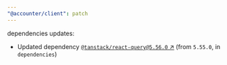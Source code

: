 ```yaml
---
"@accounter/client": patch
---
```

dependencies updates:
  - Updated dependency [`@tanstack/react-query@5.56.0` ↗︎](https://www.npmjs.com/package/@tanstack/react-query/v/5.56.0) (from `5.55.0`, in `dependencies`)
